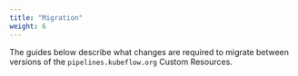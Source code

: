 ```yaml
---
title: "Migration"
weight: 6
---
```


The guides below describe what changes are required to migrate between versions of the `pipelines.kubeflow.org` Custom Resources.
